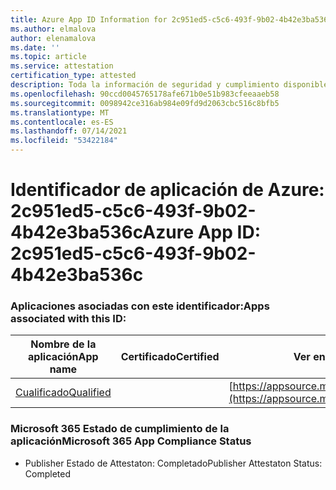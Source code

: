 ```yaml
---
title: Azure App ID Information for 2c951ed5-c5c6-493f-9b02-4b42e3ba536c
ms.author: elmalova
author: elenamalova
ms.date: ''
ms.topic: article
ms.service: attestation
certification_type: attested
description: Toda la información de seguridad y cumplimiento disponible para 2c951ed5-c5c6-493f-9b02-4b42e3ba536c.
ms.openlocfilehash: 90ccd0045765178afe671b0e51b983cfeeaaeb58
ms.sourcegitcommit: 0098942ce316ab984e09fd9d2063cbc516c8bfb5
ms.translationtype: MT
ms.contentlocale: es-ES
ms.lasthandoff: 07/14/2021
ms.locfileid: "53422184"
---
```

# <a name="azure-app-id-2c951ed5-c5c6-493f-9b02-4b42e3ba536c"></a><span data-ttu-id="bb96d-103">Identificador de aplicación de Azure: 2c951ed5-c5c6-493f-9b02-4b42e3ba536c</span><span class="sxs-lookup"><span data-stu-id="bb96d-103">Azure App ID: 2c951ed5-c5c6-493f-9b02-4b42e3ba536c</span></span>


### <a name="apps-associated-with-this-id"></a><span data-ttu-id="bb96d-104">Aplicaciones asociadas con este identificador:</span><span class="sxs-lookup"><span data-stu-id="bb96d-104">Apps associated with this ID:</span></span>
| <span data-ttu-id="bb96d-105">**Nombre de la aplicación**</span><span class="sxs-lookup"><span data-stu-id="bb96d-105">**App name**</span></span> | <span data-ttu-id="bb96d-106">**Certificado**</span><span class="sxs-lookup"><span data-stu-id="bb96d-106">**Certified**</span></span> | <span data-ttu-id="bb96d-107">**Ver en AppSource**</span><span class="sxs-lookup"><span data-stu-id="bb96d-107">**View in AppSource**</span></span> |
|-|-|-|
| [<span data-ttu-id="bb96d-108">Cualificado</span><span class="sxs-lookup"><span data-stu-id="bb96d-108">Qualified</span></span>](https://docs.microsoft.com/en-us/microsoft-365-app-certification/forward/WA200002720) |  | [https://appsource.microsoft.com/product/office/WA200002720](https://appsource.microsoft.com/product/office/WA200002720) |

### <a name="microsoft-365-app-compliance-status"></a><span data-ttu-id="bb96d-109">Microsoft 365 Estado de cumplimiento de la aplicación</span><span class="sxs-lookup"><span data-stu-id="bb96d-109">Microsoft 365 App Compliance Status</span></span>
- <span data-ttu-id="bb96d-110">Publisher Estado de Attestaton: Completado</span><span class="sxs-lookup"><span data-stu-id="bb96d-110">Publisher Attestaton Status: Completed</span></span>
